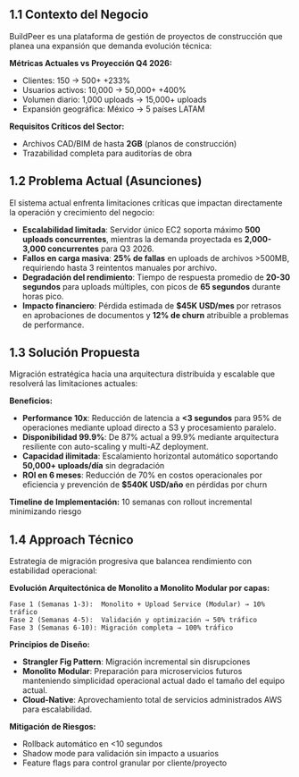 ## **1.1 Contexto del Negocio**

BuildPeer es una plataforma de gestión de proyectos de construcción que planea una expansión que demanda evolución técnica:

**Métricas Actuales vs Proyección Q4 2026:**

- Clientes: 150 → 500+ +233%
- Usuarios activos: 10,000 → 50,000+ +400%
- Volumen diario: 1,000 uploads → 15,000+ uploads
- Expansión geográfica: México → 5 países LATAM

**Requisitos Críticos del Sector:**
- Archivos CAD/BIM de hasta **2GB** (planos de construcción)
- Trazabilidad completa para auditorías de obra

## **1.2 Problema Actual (Asunciones)**

El sistema actual enfrenta limitaciones críticas que impactan directamente la operación y crecimiento del negocio:

- **Escalabilidad limitada**: Servidor único EC2 soporta máximo **500 uploads concurrentes**, mientras la demanda proyectada es **2,000-3,000 concurrentes** para Q3 2026.
- **Fallos en carga masiva**: **25% de fallas** en uploads de archivos >500MB, requiriendo hasta 3 reintentos manuales por archivo.
- **Degradación del rendimiento**: Tiempo de respuesta promedio de **20-30 segundos** para uploads múltiples, con picos de **65 segundos** durante horas pico.
- **Impacto financiero**: Pérdida estimada de **$45K USD/mes** por retrasos en aprobaciones de documentos y **12% de churn** atribuible a problemas de performance.

## **1.3 Solución Propuesta**

Migración estratégica hacia una arquitectura distribuida y escalable que resolverá las limitaciones actuales:

**Beneficios:**

- **Performance 10x**: Reducción de latencia a **<3 segundos** para 95% de operaciones mediante upload directo a S3 y procesamiento paralelo.
- **Disponibilidad 99.9%**: De 87% actual a 99.9% mediante arquitectura resiliente con auto-scaling y multi-AZ deployment.
- **Capacidad ilimitada**: Escalamiento horizontal automático soportando **50,000+ uploads/día** sin degradación
- **ROI en 6 meses**: Reducción de 70% en costos operacionales por eficiencia y prevención de **$540K USD/año** en pérdidas por churn

**Timeline de Implementación:** 10 semanas con rollout incremental minimizando riesgo

## **1.4 Approach Técnico**

Estrategia de migración progresiva que balancea rendimiento con estabilidad operacional:

**Evolución Arquitectónica de Monolito a Monolito Modular por capas:**
```
Fase 1 (Semanas 1-3):  Monolito + Upload Service (Modular) → 10% tráfico
Fase 2 (Semanas 4-5):  Validación y optimización → 50% tráfico  
Fase 3 (Semanas 6-10): Migración completa → 100% tráfico
```

**Principios de Diseño:**

- **Strangler Fig Pattern**: Migración incremental sin disrupciones
- **Monolito Modular**: Preparación para microservicios futuros manteniendo simplicidad operacional actual dado el tamaño del equipo actual.
- **Cloud-Native**: Aprovechamiento total de servicios administrados AWS para escalabilidad.

**Mitigación de Riesgos:**

- Rollback automático en <10 segundos
- Shadow mode para validación sin impacto a usuarios
- Feature flags para control granular por cliente/proyecto